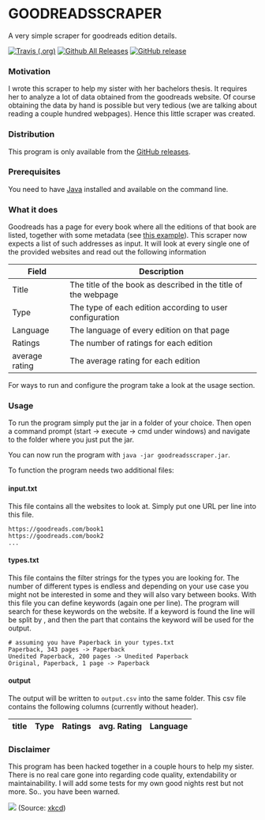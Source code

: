# GOODREADSSCRAPER
A very simple scraper for goodreads edition details.

[![Travis (.org)](https://img.shields.io/travis/JonasJurczok/goodreadsscraper.svg)](https://travis-ci.org/JonasJurczok/goodreadsscraper)
[![Github All Releases](https://img.shields.io/github/downloads/JonasJurczok/goodreadsscraper/total.svg)](https://github.com/JonasJurczok/goodreadsscraper/releases)
[![GitHub release](https://img.shields.io/github/release/JonasJurczok/goodreadsscraper.svg)](https://github.com/JonasJurczok/goodreadsscraper/releases)

### Motivation
I wrote this scraper to help my sister with her bachelors thesis. It requires her to
analyze a lot of data obtained from the goodreads website. Of course obtaining the
data by hand is possible but very tedious (we are talking about reading a couple 
hundred webpages). Hence this little scraper was created.

### Distribution
This program is only available from the [GitHub releases](https://github.com/JonasJurczok/goodreadsscraper/releases).

### Prerequisites
You need to have [Java](https://www.java.com/) installed and available on the command line.

### What it does
Goodreads has a page for every book where all the editions of that book are listed, together with some metadata 
(see [this example](https://www.goodreads.com/work/editions/3060926-pride-and-prejudice?per_page=500&utf8=%E2%9C%93&expanded=true)).
This scraper now expects a list of such addresses as input. It will look at every single one of the 
provided websites and read out the following information

| Field | Description |
|-------|-------------|
| Title | The title of the book as described in the title of the webpage |
| Type | The type of each edition according to user configuration |
| Language | The language of every edition on that page |
| Ratings | The number of ratings for each edition |
| average rating | The average rating for each edition |

For ways to run and configure the program take a look at the usage section.

### Usage
To run the program simply put the jar in a folder of your choice. 
Then open a command prompt (start -> execute -> cmd under windows) and navigate to
the folder where you just put the jar.

You can now run the program with `java -jar goodreadsscraper.jar`.

To function the program needs two additional files:

#### input.txt
This file contains all the websites to look at. Simply put one URL per line into this file.

````
https://goodreads.com/book1
https://goodreads.com/book2
...
````

#### types.txt
This file contains the filter strings for the types you are looking for.
The number of different types is endless and depending on your use case you might not
be interested in some and they will also vary between books.
With this file you can define keywords (again one per line). The program will search for these
keywords on the website.
If a keyword is found the line will be split by , and then the part that contains the keyword will 
be used for the output.

````
# assuming you have Paperback in your types.txt
Paperback, 343 pages -> Paperback
Unedited Paperback, 200 pages -> Unedited Paperback
Original, Paperback, 1 page -> Paperback
````  

#### output
The output will be written to `output.csv` into the same folder.
This csv file contains the following columns (currently without header).

| title | Type | Ratings | avg. Rating | Language |
|-------|------|---------|-------------|----------|

### Disclaimer
This program has been hacked together in a couple hours to help my sister. There is
no real care gone into regarding code quality, extendability or maintainability.
I will add some tests for my own good nights rest but not more.
So.. you have been warned.

![](https://imgs.xkcd.com/comics/goto.png)
(Source: [xkcd](https://imgs.xkcd.com/comics/goto.png))